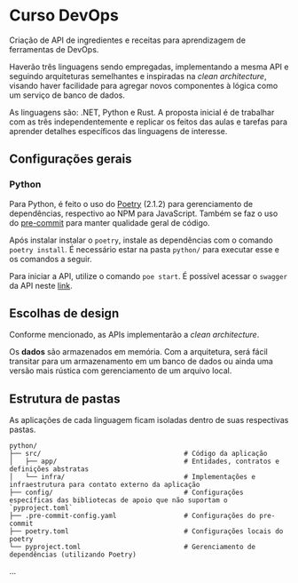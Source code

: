 # Curso DevOps

Criação de API de ingredientes e receitas para aprendizagem de ferramentas de DevOps.

Haverão três linguagens sendo empregadas, implementando a mesma API e seguindo arquiteturas semelhantes e inspiradas na _clean architecture_, visando haver facilidade para agregar novos componentes à lógica como um serviço de banco de dados.

As linguagens são: .NET, Python e Rust. A proposta inicial é de trabalhar com as três independentemente e replicar os feitos das aulas e tarefas para aprender detalhes específicos das linguagens de interesse.

## Configurações gerais

### Python
Para Python, é feito o uso do [Poetry](https://python-poetry.org/) (2.1.2) para gerenciamento de dependências, respectivo ao NPM para JavaScript.
Também se faz o uso do [pre-commit](https://pre-commit.com/) para manter qualidade geral de código.

Após instalar instalar o `poetry`, instale as dependências com o comando `poetry install`. É necessário estar na pasta `python/` para executar esse e os comandos a seguir.

Para iniciar a API, utilize o comando `poe start`. É possível acessar o `swagger` da API neste [link](0.0.0.0:8888/docs).

## Escolhas de design

Conforme mencionado, as APIs implementarão a _clean architecture_.

Os **dados** são armazenados em memória. Com a arquitetura, será fácil transitar para um armazenamento em um banco de dados ou ainda uma versão mais rústica com gerenciamento de um arquivo local.

## Estrutura de pastas

As aplicações de cada linguagem ficam isoladas dentro de suas respectivas pastas.

    python/
    ├── src/                                    # Código da aplicação
    │   ├── app/                                # Entidades, contratos e definições abstratas
    │   └── infra/                              # Implementações e infraestrutura para contato externo da aplicação
    ├── config/                                 # Configurações específicas das bibliotecas de apoio que não suportam o `pyproject.toml`
    ├── .pre-commit-config.yaml                 # Configurações do pre-commit
    ├── poetry.toml                             # Configurações locais do poetry
    └── pyproject.toml                          # Gerenciamento de dependências (utilizando Poetry)


...
